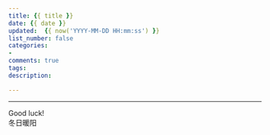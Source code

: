```yaml
---
title: {{ title }}
date: {{ date }}
updated:  {{ now('YYYY-MM-DD HH:mm:ss') }}
list_number: false
categories:
-
comments: true
tags:
description:

---
```





----
Good luck!  
冬日暖阳
